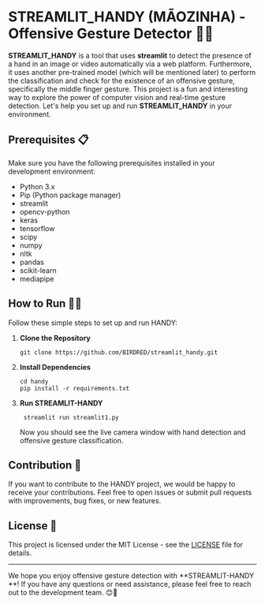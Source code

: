 # STREAMLIT_HANDY (MÃOZINHA) - Offensive Gesture Detector 👋🚫

**STREAMLIT_HANDY** is a tool that uses **streamlit** to detect the presence of a hand in an image or video automatically via a web platform. Furthermore, it uses another pre-trained model (which will be mentioned later) to perform the classification and check for the existence of an offensive gesture, specifically the middle finger gesture.
This project is a fun and interesting way to explore the power of computer vision and real-time gesture detection. Let's help you set up and run **STREAMLIT_HANDY** in your environment.

## Prerequisites 📋

Make sure you have the following prerequisites installed in your development environment:

- Python 3.x
- Pip (Python package manager)
- streamlit
- opencv-python
- keras
- tensorflow
- scipy
- numpy
- nltk
- pandas
- scikit-learn
- mediapipe

## How to Run 🏃‍♀️

Follow these simple steps to set up and run HANDY:

1. **Clone the Repository**

   ```shell
   git clone https://github.com/BIRDRED/streamlit_handy.git
   ```

2. **Install Dependencies**

   ```shell
   cd handy
   pip install -r requirements.txt
   ```

3. **Run STREAMLIT-HANDY**

   ```shell
	streamlit run streamlit1.py
   ```

   Now you should see the live camera window with hand detection and offensive gesture classification.


## Contribution 🤝

If you want to contribute to the HANDY project, we would be happy to receive your contributions. Feel free to open issues or submit pull requests with improvements, bug fixes, or new features.

## License 📄

This project is licensed under the MIT License - see the [LICENSE](LICENSE) file for details.

---

We hope you enjoy offensive gesture detection with **STREAMLIT-HANDY **! If you have any questions or need assistance, please feel free to reach out to the development team. 😊👋

